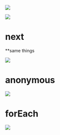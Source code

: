 
![](https://i.imgur.com/9bJxmMB.png)



![](https://i.imgur.com/pJRxxfx.png)




# next
 **same things

![](https://i.imgur.com/WoBKKL4.png)





# anonymous


![](https://i.imgur.com/nMKAbG5.png)




# forEach

![](https://i.imgur.com/2reRP8Y.png)



